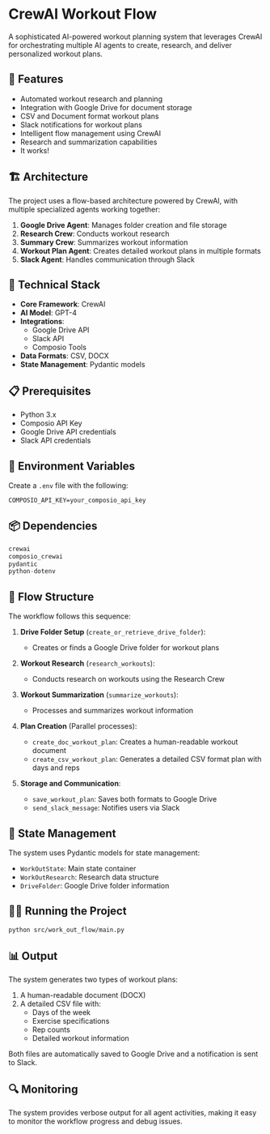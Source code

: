 # CrewAI Workout Flow

A sophisticated AI-powered workout planning system that leverages CrewAI for orchestrating multiple AI agents to create, research, and deliver personalized workout plans.

## 🌟 Features

- Automated workout research and planning
- Integration with Google Drive for document storage
- CSV and Document format workout plans
- Slack notifications for workout plans
- Intelligent flow management using CrewAI
- Research and summarization capabilities
- It works!

## 🏗️ Architecture

The project uses a flow-based architecture powered by CrewAI, with multiple specialized agents working together:

1. **Google Drive Agent**: Manages folder creation and file storage
2. **Research Crew**: Conducts workout research
3. **Summary Crew**: Summarizes workout information
4. **Workout Plan Agent**: Creates detailed workout plans in multiple formats
5. **Slack Agent**: Handles communication through Slack

## 🔧 Technical Stack

- **Core Framework**: CrewAI
- **AI Model**: GPT-4
- **Integrations**:
  - Google Drive API
  - Slack API
  - Composio Tools
- **Data Formats**: CSV, DOCX
- **State Management**: Pydantic models

## 📋 Prerequisites

- Python 3.x
- Composio API Key
- Google Drive API credentials
- Slack API credentials

## 🔑 Environment Variables

Create a `.env` file with the following:

```env
COMPOSIO_API_KEY=your_composio_api_key
```

## 📦 Dependencies

```python
crewai
composio_crewai
pydantic
python-dotenv
```

## 🚀 Flow Structure

The workflow follows this sequence:

1. **Drive Folder Setup** (`create_or_retrieve_drive_folder`):
   - Creates or finds a Google Drive folder for workout plans

2. **Workout Research** (`research_workouts`):
   - Conducts research on workouts using the Research Crew

3. **Workout Summarization** (`summarize_workouts`):
   - Processes and summarizes workout information

4. **Plan Creation** (Parallel processes):
   - `create_doc_workout_plan`: Creates a human-readable workout document
   - `create_csv_workout_plan`: Generates a detailed CSV format plan with days and reps

5. **Storage and Communication**:
   - `save_workout_plan`: Saves both formats to Google Drive
   - `send_slack_message`: Notifies users via Slack

## 💾 State Management

The system uses Pydantic models for state management:

- `WorkOutState`: Main state container
- `WorkOutResearch`: Research data structure
- `DriveFolder`: Google Drive folder information

## 🏃‍♂️ Running the Project

```bash
python src/work_out_flow/main.py
```

## 📊 Output

The system generates two types of workout plans:
1. A human-readable document (DOCX)
2. A detailed CSV file with:
   - Days of the week
   - Exercise specifications
   - Rep counts
   - Detailed workout information

Both files are automatically saved to Google Drive and a notification is sent to Slack.

## 🔍 Monitoring

The system provides verbose output for all agent activities, making it easy to monitor the workflow progress and debug issues.